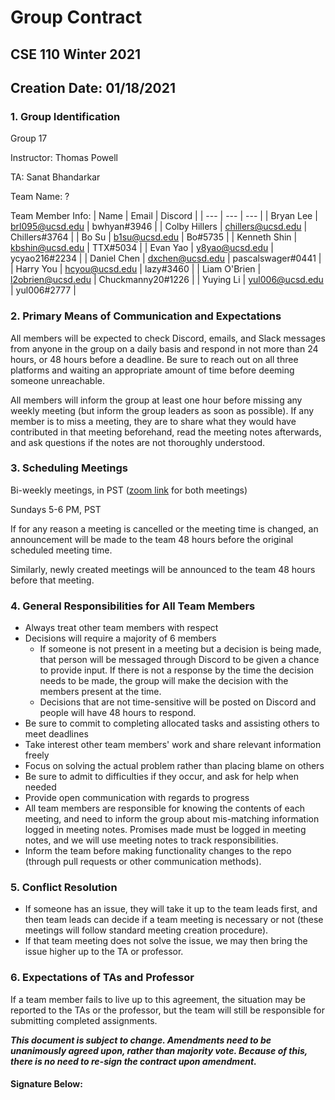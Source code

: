 # Group Contract
## CSE 110 Winter 2021
## Creation Date: 01/18/2021

### 1. Group Identification
Group 17

Instructor: Thomas Powell

TA: Sanat Bhandarkar

Team Name: ?

Team Member Info:
| Name | Email | Discord |
| --- | --- | --- |
| Bryan Lee | brl095@ucsd.edu | bwhyan#3946 |
| Colby Hillers | chillers@ucsd.edu | Chillers#3764 |
| Bo Su | b1su@ucsd.edu | Bo#5735 |
| Kenneth Shin | kbshin@ucsd.edu | TTX#5034 |
| Evan Yao | y8yao@ucsd.edu | ycyao216#2234 |
| Daniel Chen | dxchen@ucsd.edu | pascalswager#0441 |
| Harry You | hcyou@ucsd.edu | lazy#3460 |
| Liam O'Brien | l2obrien@ucsd.edu | Chuckmanny20#1226 |
| Yuying Li | yul006@ucsd.edu | yul006#2777 |

### 2. Primary Means of Communication and Expectations
All members will be expected to check Discord, emails, and Slack messages from anyone in the group on a daily basis and respond in not more than 24 hours, or 48 hours before a deadline. Be sure to reach out on all three platforms and waiting an appropriate amount of time before deeming someone unreachable.

All members will inform the group at least one hour before missing any weekly meeting (but inform the group leaders as soon as possible). If any member is to miss a meeting, they are to share what they would have contributed in that meeting beforehand, read the meeting notes afterwards, and ask questions if the notes are not thoroughly understood.

### 3. Scheduling Meetings
Bi-weekly meetings, in PST ([zoom link](https://ucsd.zoom.us/j/96975473049) for both meetings)

Sundays 5-6 PM, PST

If for any reason a meeting is cancelled or the meeting time is changed, an announcement will be made to the team 48 hours before the original scheduled meeting time.

Similarly, newly created meetings will be announced to the team 48 hours before that meeting.

### 4. General Responsibilities for All Team Members
- Always treat other team members with respect
- Decisions will require a majority of 6 members
    - If someone is not present in a meeting but a decision is being made, that person will be messaged through Discord to be given a chance to provide input. If there is not a response by the time the decision needs to be made, the group will make the decision with the members present at the time.
    - Decisions that are not time-sensitive will be posted on Discord and people will have 48 hours to respond.
- Be sure to commit to completing allocated tasks and assisting others to meet deadlines
- Take interest other team members' work and share relevant information freely
- Focus on solving the actual problem rather than placing blame on others
- Be sure to admit to difficulties if they occur, and ask for help when needed
- Provide open communication with regards to progress
- All team members are responsible for knowing the contents of each meeting, and need to inform the group about mis-matching information logged in meeting notes. Promises made must be logged in meeting notes, and we will use meeting notes to track responsibilities. 
- Inform the team before making functionality changes to the repo (through pull requests or other communication methods).

### 5. Conflict Resolution
- If someone has an issue, they will take it up to the team leads first, and then team leads can decide if a team meeting is necessary or not (these meetings will follow standard meeting creation procedure).
- If that team meeting does not solve the issue, we may then bring the issue higher up to the TA or professor.

### 6. Expectations of TAs and Professor
If a team member fails to live up to this agreement, the situation may be reported to the TAs or the professor, but the team will still be responsible for submitting completed assignments.

***This document is subject to change. Amendments need to be unanimously agreed upon, rather than majority vote. Because of this, there is no need to re-sign the contract upon amendment.***

#### Signature Below:
